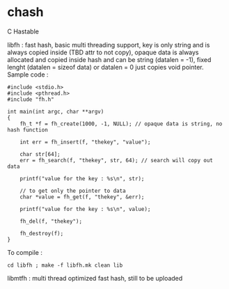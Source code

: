 # chash
C Hastable

libfh : fast hash, basic multi threading support, key is only string and is always copied inside (TBD attr to not copy), opaque data is always allocated and copied inside hash and can be string (datalen = -1), fixed lenght (datalen = sizeof data) or datalen = 0 just copies void pointer. Sample code :

```
#include <stdio.h>
#include <pthread.h>
#include "fh.h"

int main(int argc, char **argv)
{
    fh_t *f = fh_create(1000, -1, NULL); // opaque data is string, no hash function

    int err = fh_insert(f, "thekey", "value");

    char str[64];
    err = fh_search(f, "thekey", str, 64); // search will copy out data

    printf("value for the key : %s\n", str);

	// to get only the pointer to data
	char *value = fh_get(f, "thekey", &err);

    printf("value for the key : %s\n", value);

    fh_del(f, "thekey");

    fh_destroy(f);
}

```
To compile :

```
cd libfh ; make -f libfh.mk clean lib
```


libmtfh : multi thread optimized fast hash, still to be uploaded
